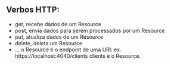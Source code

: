 ## Verbos HTTP:

- get, recebe dados de um Resource
- post, envia dados para serem processados por um Resource
- put, atualiza dados de um Resource
- delete, deleta um Resource
- ...
  o Resource é o endpoint de uma URI: ex. https://localhost:4040/clients
  clients é o Resource.
